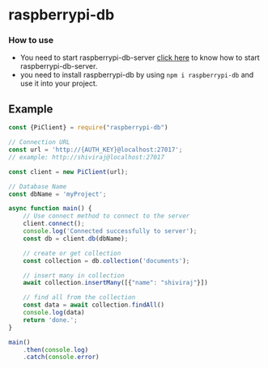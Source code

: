 # raspberrypi-db

### How to use

- You need to start raspberrypi-db-server [click here](https://github.com/shiviraj/raspberrypi-db-server#readme) to know how to start raspberrypi-db-server.
- you need to install raspberrypi-db by using `npm i raspberrypi-db` and use it into your project. 

## Example

```javascript
const {PiClient} = require("raspberrypi-db")

// Connection URL 
const url = 'http://{AUTH_KEY}@localhost:27017';
// example: http://shiviraj@localhost:27017

const client = new PiClient(url);

// Database Name
const dbName = 'myProject';

async function main() {
    // Use connect method to connect to the server
    client.connect();
    console.log('Connected successfully to server');
    const db = client.db(dbName);

    // create or get collection
    const collection = db.collection('documents');

    // insert many in collection
    await collection.insertMany([{"name": "shiviraj"}])

    // find all from the collection
    const data = await collection.findAll()
    console.log(data)
    return 'done.';
}

main()
    .then(console.log)
    .catch(console.error)
```